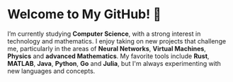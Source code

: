 # Welcome to My GitHub! 👋

I’m currently studying **Computer Science**, with a strong interest in technology and mathematics. I enjoy taking on new projects that challenge me, particularly in the areas of **Neural Networks**, **Virtual Machines**, **Physics** and **advanced Mathematics**. My favorite tools include **Rust**, **MATLAB**, **Java**, **Python**, **Go** and **Julia**, but I'm always experimenting with new languages and concepts.

